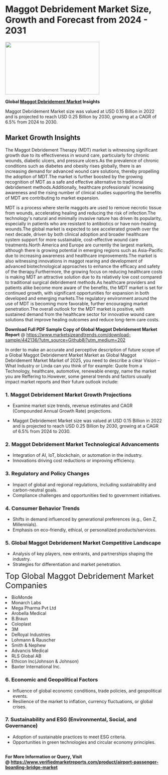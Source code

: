 <H1>Maggot Debridement Market Size, Growth and Forecast from 2024 - 2031</H1><img class="aligncenter size-medium wp-image-584254" src="https://thirdeyenews.in/wp-content/uploads/2024/09/Global-Market-Research-300x168.jpeg" alt="" width="300" height="168" /><p><strong>Global&nbsp;<a href="https://www.marketsizeandtrends.com/download-sample/442136/?utm_source=Github8j?utm_medium=202">Maggot Debridement Market</a> Insights</strong></p><p>Maggot Debridement Market size was valued at USD 0.15 Billion in 2022 and is projected to reach USD 0.25 Billion by 2030, growing at a CAGR of 6.5% from 2024 to 2030.</p><p><h2>Market Growth Insights</h2> <p>The Maggot Debridement Therapy (MDT) market is witnessing significant growth due to its effectiveness in wound care, particularly for chronic wounds, diabetic ulcers, and pressure ulcers.As the prevalence of chronic conditions such as diabetes and obesity rises globally, there is an increasing demand for advanced wound care solutions, thereby propelling the adoption of MDT.The market is further boosted by the growing recognition of MDT as a safe and effective alternative to traditional debridement methods.Additionally, healthcare professionals' increasing awareness and the rising number of clinical studies supporting the benefits of MDT are contributing to market expansion.</p> <p>MDT is a process where sterile maggots are used to remove necrotic tissue from wounds, accelerating healing and reducing the risk of infection.The technology's natural and minimally invasive nature has driven its popularity, especially in patients who are resistant to antibiotics or have non-healing wounds.The global market is expected to see accelerated growth over the next decade, driven by both clinical adoption and broader healthcare system support for more sustainable, cost-effective wound care treatments.North America and Europe are currently the largest markets, although there is growing potential in emerging regions such as Asia-Pacific due to increasing awareness and healthcare improvements.The market is also witnessing innovations in maggot rearing and development of advanced biotechnological approaches to enhance the efficacy and safety of the therapy.Furthermore, the growing focus on reducing healthcare costs is making MDT an attractive solution due to its relatively low cost compared to traditional surgical debridement methods.As healthcare providers and patients alike become more aware of the benefits, the MDT market is set for continued growth, with significant opportunities for expansion in both developed and emerging markets.The regulatory environment around the use of MDT is becoming more favorable, further encouraging market penetration.The overall outlook for the MDT market is positive, with sustained demand from the healthcare sector for innovative wound care solutions that improve healing outcomes and reduce long-term care costs.</p> <p><span class=""><strong>Download Full PDF Sample Copy of Global Maggot Debridement Market Report</strong> @ <a href="https://www.marketsizeandtrends.com/download-sample/442136/?utm_source=Github8j?utm_medium=202" target="_blank">https://www.marketsizeandtrends.com/download-sample/442136/?utm_source=Github8j?utm_medium=202</a></span></p><p>In order to make an accurate and perceptive description of future scope of a Global&nbsp;Maggot Debridement Market Market as Global&nbsp;Maggot Debridement Market Market of 2025, you need to describe a clear Vision &ndash; What Industry or Linda can you think of for example: Quote from a Technology, healthcare, automotive, renewable energy, name the market you are Reffering to.However, some general trends and factors usually impact market reports and their future outlook include:</p><h3>1.&nbsp;<strong>Maggot Debridement Market Growth Projections</strong></h3><ul><li>Examine market size trends, revenue estimates and CAGR (Compounded Annual Growth Rate) projections.</li><li><p>Maggot Debridement Market size was valued at USD 0.15 Billion in 2022 and is projected to reach USD 0.25 Billion by 2030, growing at a CAGR of 6.5% from 2024 to 2030.</p></li></ul><h3>2.&nbsp;<strong>Maggot Debridement Market Technological Advancements</strong></h3><ul><li>Integration of AI, IoT, blockchain, or automation in the industry.</li><li>Innovations driving cost reductions or improving efficiency.</li></ul><h3>3.&nbsp;<strong>Regulatory and Policy Changes</strong></h3><ul><li>Impact of global and regional regulations, including sustainability and carbon-neutral goals.</li><li>Compliance challenges and opportunities tied to government initiatives.</li></ul><h3>4.&nbsp;<strong>Consumer Behavior Trends</strong></h3><ul><li>Shifts in demand influenced by generational preferences (e.g., Gen Z, Millennials).</li><li>Emphasis on eco-friendly, ethical, or personalized products/services.</li></ul><h3>5.&nbsp;<strong>Global Maggot Debridement Market Competitive Landscape</strong></h3><ul><li>Analysis of key players, new entrants, and partnerships shaping the industry.</li><li>Strategies for differentiation and market penetration.</li></ul><p data-pm-slice="1 1 []"><span style="color: inherit; font-family: inherit; font-size: 25px;">Top Global Maggot Debridement Market Companies</span></p><div class="" data-test-id=""><p><li>BioMonde</li><li> Monarch Labs</li><li> Mega Pharma Pvt Ltd</li><li> Arobella Medical</li><li> B.Braun</li><li> Coloplast</li><li> 3M</li><li> DeRoyal Industries</li><li> Lohmann & Rauscher</li><li> Smith & Nephew</li><li> Advancis Medical</li><li> RLS Global AB</li><li> Ethicon Inc(Johnson & Johnson)</li><li> Baxter International Inc.</li></p></div><h3>6.&nbsp;<strong>Economic and Geopolitical Factors</strong></h3><ul><li>Influence of global economic conditions, trade policies, and geopolitical events.</li><li>Resilience of the market to inflation, currency fluctuations, or global crises.</li></ul><h3>7.&nbsp;<strong>Sustainability and ESG (Environmental, Social, and Governance)</strong></h3><ul><li>Adoption of sustainable practices to meet ESG criteria.</li><li>Opportunities in green technologies and circular economy principles.</li></ul><h2><strong style="font-size: 14px;">For More Information or Query, Visit @&nbsp;</strong><a style="background-color: #ffffff; font-size: 14px;" href="https://www.marketsizeandtrends.com/report/maggot-debridement-market/" target="_blank">https://www.verifiedmarketreports.com/product/airport-passenger-boarding-bridge-market</a></h2>